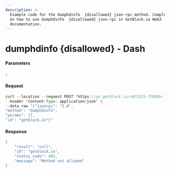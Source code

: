 ```yaml
---
description: >-
  Example code for the dumphdinfo  {disallowed} json-rpc method. Сomplete guide
  on how to use dumphdinfo  {disallowed} json-rpc in GetBlock.io Web3
  documentation.
---
```


# dumphdinfo {disallowed} - Dash

#### Parameters

\-

#### Request

```java
curl --location --request POST 'https://go.getblock.io/<ACCESS-TOKEN>/' \
--header 'Content-Type: application/json' \
--data-raw '{"jsonrpc": "2.0",
"method": "dumphdinfo",
"params": [],
"id": "getblock.io"}'
```

#### Response

```java
{
    "result": "null",
    "id": "getblock.io",
    "status_code": 405,
    "message": "Method not allowed"
}
```
